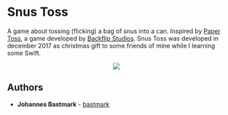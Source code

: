 # Snus Toss
A game about tossing (flicking) a bag of snus into a can. Inspired by [Paper Toss](https://en.wikipedia.org/wiki/Paper_Toss), a game developed by [Backflip Studios](http://www.backflipstudios.com). Snus Toss was developed in december 2017 as christmas gift to some friends of mine while I learning some Swift.


<p align="center">
  <img src="https://i.imgur.com/caHErTj.png" />
</p>

## Authors

* **Johannes Bastmark** - [bastmark](https://github.com/bastmark)

